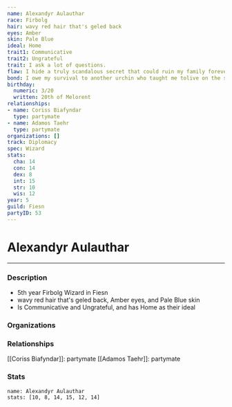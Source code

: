 ```yaml
---
name: Alexandyr Aulauthar
race: Firbolg
hair: wavy red hair that's geled back
eyes: Amber
skin: Pale Blue
ideal: Home
trait1: Communicative
trait2: Ungrateful
trait: I ask a lot of questions.
flaw: I hide a truly scandalous secret that could ruin my family forever.
bond: I owe my survival to another urchin who taught me tolive on the streets.
birthday:
  numeric: 3/20
  written: 20th of Melorent
relationships:
- name: Coriss Biafyndar
  type: partymate
- name: Adamos Taehr
  type: partymate
organizations: []
track: Diplomacy
spec: Wizard
stats:
  cha: 14
  con: 14
  dex: 8
  int: 15
  str: 10
  wis: 12
year: 5
guild: Fiesn
partyID: 53
---
```

# Alexandyr Aulauthar
---
### Description
- 5th year Firbolg Wizard in Fiesn
- wavy red hair that's geled back, Amber eyes, and Pale Blue skin
- Is Communicative and Ungrateful, and has Home as their ideal

### Organizations
### Relationships
[[Coriss Biafyndar]]: partymate
[[Adamos Taehr]]: partymate
### Stats
```statblock
name: Alexandyr Aulauthar
stats: [10, 8, 14, 15, 12, 14]
```
